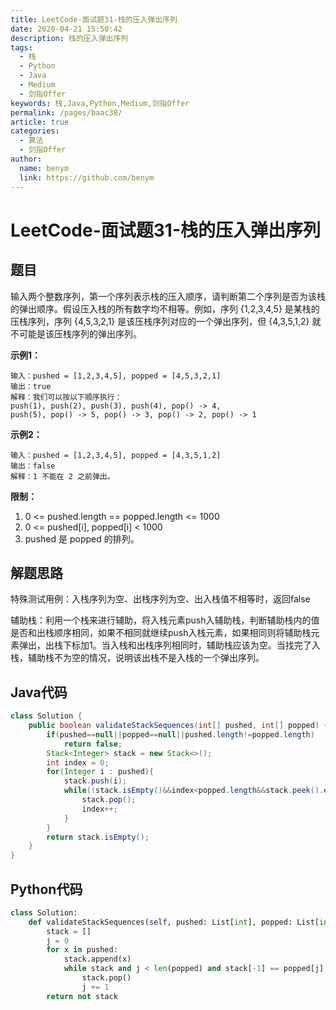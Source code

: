 ```yaml
---
title: LeetCode-面试题31-栈的压入弹出序列
date: 2020-04-21 15:50:42
description: 栈的压入弹出序列
tags: 
  - 栈
  - Python
  - Java
  - Medium
  - 剑指Offer
keywords: 栈,Java,Python,Medium,剑指Offer
permalink: /pages/baac38/
article: true
categories: 
  - 算法
  - 剑指Offer
author: 
  name: benym
  link: https://github.com/benym
---
```


# LeetCode-面试题31-栈的压入弹出序列

## 题目

输入两个整数序列，第一个序列表示栈的压入顺序，请判断第二个序列是否为该栈的弹出顺序。假设压入栈的所有数字均不相等。例如，序列 {1,2,3,4,5} 是某栈的压栈序列，序列 {4,5,3,2,1} 是该压栈序列对应的一个弹出序列，但 {4,3,5,1,2} 就不可能是该压栈序列的弹出序列。

 

**示例1：**

```
输入：pushed = [1,2,3,4,5], popped = [4,5,3,2,1]
输出：true
解释：我们可以按以下顺序执行：
push(1), push(2), push(3), push(4), pop() -> 4,
push(5), pop() -> 5, pop() -> 3, pop() -> 2, pop() -> 1
```

**示例2：**

```
输入：pushed = [1,2,3,4,5], popped = [4,3,5,1,2]
输出：false
解释：1 不能在 2 之前弹出。
```

**限制：**

1. 0 <= pushed.length == popped.length <= 1000
2. 0 <= pushed[i], popped[i] < 1000
3. pushed 是 popped 的排列。

## 解题思路

特殊测试用例：入栈序列为空、出栈序列为空、出入栈值不相等时，返回false

辅助栈：利用一个栈来进行辅助，将入栈元素push入辅助栈，判断辅助栈内的值是否和出栈顺序相同，如果不相同就继续push入栈元素，如果相同则将辅助栈元素弹出，出栈下标加1。当入栈和出栈序列相同时，辅助栈应该为空。当找完了入栈，辅助栈不为空的情况，说明该出栈不是入栈的一个弹出序列。

## Java代码

```java
class Solution {
    public boolean validateStackSequences(int[] pushed, int[] popped) {
        if(pushed==null||popped==null||pushed.length!=popped.length)
            return false;
        Stack<Integer> stack = new Stack<>();
        int index = 0;
        for(Integer i : pushed){
            stack.push(i);
            while(!stack.isEmpty()&&index<popped.length&&stack.peek().equals(popped[index])){
                stack.pop();
                index++;
            }
        }
        return stack.isEmpty();
    }
}
```

## Python代码

```python
class Solution:
    def validateStackSequences(self, pushed: List[int], popped: List[int]) -> bool:
        stack = []
        j = 0
        for x in pushed:
            stack.append(x)
            while stack and j < len(popped) and stack[-1] == popped[j]:
                stack.pop()
                j += 1
        return not stack
```

